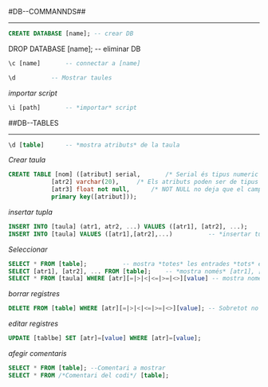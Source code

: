 #DB--COMMANNDS##
***
```sql
CREATE DATABASE [name]; -- crear DB
```
DROP DATABASE [name]; 	-- eliminar DB
```sql
\c [name]		-- connectar a [name]
```
```sql
\d 			-- Mostrar taules
```
_importar script_
```sql
\i [path]		-- *importar* script
```

##DB--TABLES
***
```sql
\d [table]		-- *mostra atributs* de la taula
```
_Crear taula_
```sql
CREATE TABLE [nom] ([atribut] serial,  		/* Serial és tipus numeric autoincremental 		      */
		    [atr2] varchar(20),		/* Els atributs poden ser de tipus integer, float, varchar... */
		    [atr3] float not null,      /* NOT NULL no deja que el campo quede vacío		      */
		    primary key([atribut]));	
```

_insertar tupla_ 
```sql
INSERT INTO [taula] (atr1, atr2, ...) VALUES ([atr1], [atr2], ...); 	-- *insertar* nova tupla
INSERT INTO [taula] VALUES ([atr1],[atr2],...) 			-- *insertar tupla
```
_Seleccionar_
```sql
SELECT * FROM [table];			-- mostra *totes* les entrades *tots* els atributs de [taula]
SELECT [atr1], [atr2], ... FROM [table];	-- *mostra només* [atr1], [atr2], ... de totes les tuples de [taula]
SELECT * FROM [taula] WHERE [atr][=|>|<|<=|>=|<>][value] -- mostra nomes els que compleixen la *condició*
```
_borrar registres_
```sql
DELETE FROM [table] WHERE [atr][=|>|<|<=|>=|<>][value];	-- Sobretot no oblidar *WHERE*
```
_editar registres_
```sql
UPDATE [tablbe] SET [atr]=[value] WHERE [atr]=[value];
```
_afegir comentaris_
```sql
SELECT * FROM [table]; --Comentari a mostrar
SELECT * FROM /*Comentari del codi*/ [table];
```
	
				




